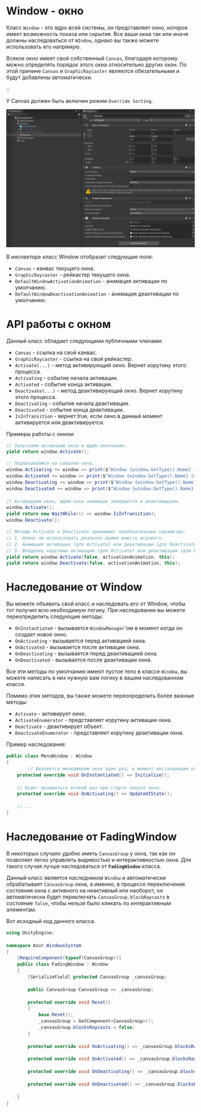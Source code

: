 # Window - окно

Класс `Window` - это ядро всей системы, он представляет окно, которое имеет возможность показа или скрытия. Все ваши окна так или иначе должны наследоваться от `WIndow`, однако вы также можете использовать его напрямую. 

Всякое окно имеет свой собственный `Canvas`, благодаря которому можно определять порядок этого окна относительно других окон. По этой причине `Canvas` и `GraphicRaycaster` являются обязательными и будут добавлены автоматически.

<aside>
💡

У Canvas должен быть включен режим `Override Sorting`.

</aside>

![image.png](image.png)

В инспекторе класс Window отобразит следующие поля: 

- `Canvas` - канвас текущего окна.
- `GraphicRaycaster` - рейкастер текущего окна.
- `DefaultWindowActivationAnimation` - анимация активации по умолчанию.
- `DefaultWindowDeactivationAnimation` - анимация деактивации по умолчанию.

# API работы с окном

Данный класс обладает следующими публичными членами:

- `Canvas` - ссылка на свой канвас.
- `GraphicRaycaster` - ссылка на свой рейкастер.
- `Activate(...)` - метод активирующий окно. Вернет корутину этого процесса.
- `Activating` - событие начала активации.
- `Activated` - событие конца активации.
- `Deactivate(...)` - метод деактивирующий окно. Вернет корутину этого процесса.
- `Deactivating` - событие начала деактивации.
- `Deactivated` - событие конца деактивации.
- `IsInTransition` - вернет true, если окно в данный момент активируется или деактивируется.

Примеры работы с окном:

```csharp
// Запускаем активацию окна и ждем окончания.
yield return window.Activate();
```

```csharp
// Подписываемся на события окна.
window.Activating += window => print($"Window {window.GetType().Name} is activating");
window.Activated += window => print($"Window {window.GetType().Name} is activated");
window.Deactivating += window => print($"Window {window.GetType().Name} is deactivating");
window.Deactivated += window => print($"Window {window.GetType().Name} is deactivated");

// Активируем окно, ждем пока анимация завершится и деактивируем.
window.Activate();
yield return new WaitWhile(() => window.IsInTransition);
window.Deactivate();
```

```csharp
// Методы Activate и Deactivate принимают необязательные параметры:
// 1. Нужно ли использовать реальное время вместо игрового.
// 2. Анимация активация (для Activate) или деактивации (для Deactivate).
// 3. Владелец корутины активации (для Activate) или деактивации (для Deactivate).
yield return window.Activate(false, activationAnimation, this);
yield return window.Deactivate(false, activationAnimation, this);
```

# Наследование от Window

Вы можете объявить свой класс и наследовать его от WIndow, чтобы тот получил всю необходимую логику. При наследовании вы можете переопределить следующие методы:

- `OnInstantiated` - вызывается `WindowManager`’ом в момент когда он создает новое окно.
- `OnActivating` - вызывается перед активацией окна.
- `OnActivated` - вызывается после активации окна.
- `OnDeactivating` - вызывается перед деактивацией окна.
- `OnDeactivated` - вызывается после деактивации окна.

Все эти методы по умолчанию имеют пустое тело в классе `Window`, вы можете написать в них нужную вам логику в вашем наследованном классе.

Помимо этих методов, вы также можете переопределить более важные методы:

- `Activate` - активирует окно.
- `ActivateEnumerator` - представляет корутину активации окна.
- `Deactivate` - деактивирует объект.
- `DeactivateEnumerator` - представляет корутину деактивации окна.

Пример наследования:

```csharp
public class MenuWindow : Window
{
		// Вызовется менеджером окон один раз, в момент инстанциации окна.
    protected override void OnInstantiated() => Initialize();
    
    // Будет вызываться всякий раз при старте показа окна.
    protected override void OnActivating() => UpdateUIState();
    
    // ...
}
```

# Наследование от FadingWindow

В некоторых случаях удобно иметь `CanvasGroup` у окна, так как он позволяет легко управлять видимостью и интерактивностью окна. Для такого случая лучше наследоваться от **`FadingWindow`** класса. 

Данный класс является наследником `Window` и автоматически обрабатывает  `CanvasGroup` окна, а именно, в процессе переключения состояния окна с активного на неактивный или наоборот, он автоматически будет переключать `CanvasGroup.blockRaycasts` в состояние `false`, чтобы нельзя было кликать по интерактивным элементам. 

Вот исходный код данного класса.

```csharp
using UnityEngine;

namespace Azur.WindowsSystem
{
    [RequireComponent(typeof(CanvasGroup))]
    public class FadingWindow : Window
    {
        [SerializeField] protected CanvasGroup _canvasGroup;

        public CanvasGroup CanvasGroup => _canvasGroup;

        protected override void Reset()
        {
            base.Reset();
            _canvasGroup = GetComponent<CanvasGroup>();
            _canvasGroup.blocksRaycasts = false;
        }

        protected override void OnActivating() => _canvasGroup.blocksRaycasts = false;

        protected override void OnActivated() => _canvasGroup.blocksRaycasts = true;
        
        protected override void OnDeactivating() => _canvasGroup.blocksRaycasts = false;

        protected override void OnDeactivated() => _canvasGroup.blocksRaycasts = true;

    }
}
```